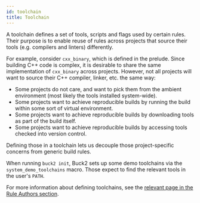 ```yaml
---
id: toolchain
title: Toolchain
---
```


A toolchain defines a set of tools, scripts and flags used by certain
rules. Their purpose is to enable reuse of rules across projects that
source their tools (e.g. compilers and linters) differently.

For example, consider `cxx_binary`, which is defined in the prelude.
Since building C++ code is complex, it is desirable to share the same
implementation of `cxx_binary` across projects. However, not all
projects will want to source their C++ compiler, linker, etc. the same
way:

- Some projects do not care, and want to pick them from the ambient
  environment (most likely the tools installed system-wide).
- Some projects want to achieve reproducible builds by running the build
  within some sort of virtual environment.
- Some projects want to achieve reproducible builds by downloading tools
  as part of the build itself.
- Some projects want to achieve reproducible builds by accessing tools
  checked into version control.

Defining those in a toolchain lets us decouple those project-specific
concerns from generic build rules.

When running `buck2 init`, Buck2 sets up some demo toolchains via the
`system_demo_toolchains` macro. Those expect to find the relevant tools
in the user's `PATH`.

For more information about defining toolchains, see the [relevant page
in the Rule Authors
section](https://buck2.build/docs/rule_authors/writing_toolchains/).
